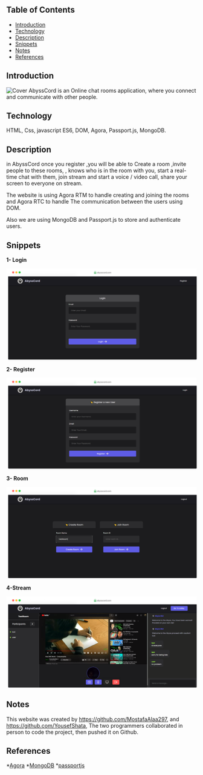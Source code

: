 ## Table of Contents

* [Introduction](#Introduction)
* [Technology](#Technology)
* [Description](#Descreption)
* [Snippets](#Snippters)
* [Notes](#Notes)
* [References](#References)

## Introduction
![Cover](/AbyssCord/Covers/GitHub-Cover.jpg)
AbyssCord is an Online chat rooms application, where you connect and communicate with other people.
## Technology
HTML, Css, javascript ES6, DOM, Agora, Passport.js, MongoDB.
## Description
in AbyssCord once you register ,you will be able to Create a room ,invite people to these rooms,
, knows who is in the room with you, start a real-time chat with them, join stream and start a
voice / video call, share your screen to everyone on stream.

The website is using Agora RTM to handle creating and joining the rooms and Agora RTC to handle The
communication between the users using DOM.

Also we are using MongoDB and Passport.js to store and authenticate users.
## Snippets
**1- Login**

![Cover](/AbyssCord/Screenshots/Login.png)

**2- Register**

![Cover](/AbyssCord/Screenshots/Register.png)

**3- Room**

![Cover](/AbyssCord/Screenshots/Room.png)

**4-Stream**

![Cover](/AbyssCord/Screenshots/Stream.png)
## Notes
This website was created by https://github.com/MostafaAlaa297, and https://github.com/YousefShata, The two programmers collaborated in person to code the project, then pushed it on Github.
## References
*[Agora](https://docs.agora.io/en/)
*[MongoDB](https://www.mongodb.com/)
*[passportjs](https://www.passportjs.org/)
